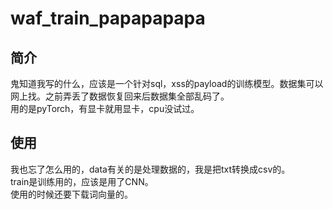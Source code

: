 # waf_train_papapapapa
## 简介
鬼知道我写的什么，应该是一个针对sql，xss的payload的训练模型。数据集可以网上找。之前弄丢了数据恢复回来后数据集全部乱码了。  
用的是pyTorch，有显卡就用显卡，cpu没试过。  

## 使用
我也忘了怎么用的，data有关的是处理数据的，我是把txt转换成csv的。  
train是训练用的，应该是用了CNN。  
使用的时候还要下载词向量的。     



